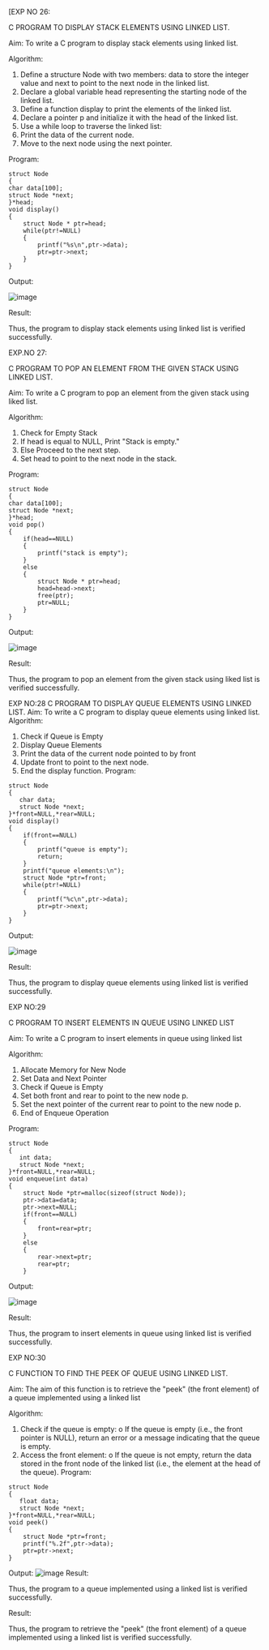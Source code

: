 [EXP NO 26:

 C PROGRAM TO DISPLAY STACK ELEMENTS USING LINKED LIST. 
 
Aim: To write a C program to display stack elements using linked list.

Algorithm:
1.	Define a structure Node with two members: data to store the integer value and next to point to the next node in the linked list.
2.	Declare a global variable head representing the starting node of the linked list.
3.	Define a function display to print the elements of the linked list.
4.	Declare a pointer p and initialize it with the head of the linked list.
5.	Use a while loop to traverse the linked list:
6.	Print the data of the current node.
7.	Move to the next node using the next pointer.
   
Program:
```
struct Node   
{  
char data[100];  
struct Node *next;  
}*head;  
void display()  
{  
    struct Node * ptr=head;
    while(ptr!=NULL)
    {
        printf("%s\n",ptr->data);
        ptr=ptr->next;
    }
}
```
Output:


![image](https://github.com/user-attachments/assets/241b7fae-cfa5-4130-8262-ae60123d8fb0)

 
Result: 

Thus, the program to display stack elements using linked list is verified successfully.

EXP.NO 27: 

C PROGRAM TO POP AN ELEMENT FROM THE GIVEN STACK USING LINKED LIST. 

Aim: To write a C program to pop an element from the given stack using liked list.

Algorithm:
1.	Check for Empty Stack
2.	If head is equal to NULL, Print "Stack is empty."
3.	Else Proceed to the next step.
4.	Set head to point to the next node in the stack.
   
Program:
```
struct Node   
{  
char data[100];  
struct Node *next;  
}*head;  
void pop()  
{ 
    if(head==NULL)
    {
        printf("stack is empty");
    }
    else
    {
        struct Node * ptr=head;
        head=head->next;
        free(ptr);
        ptr=NULL;
    }
}
```
Output:



![image](https://github.com/user-attachments/assets/bd134873-0576-4a6e-bf80-cb132acbc28c)

 
Result:

 Thus, the program to pop an element from the given stack using liked list is verified successfully.



EXP NO:28 
C PROGRAM TO DISPLAY QUEUE ELEMENTS USING LINKED LIST. 
Aim: To write a C program to display queue elements using linked list.
 Algorithm:
1.	Check if Queue is Empty
2.	Display Queue Elements
3.	Print the data of the current node pointed to by front
4.	Update front to point to the next node.
5.	End the display function.
Program:
```
struct Node
{
   char data;
   struct Node *next;
}*front=NULL,*rear=NULL;
void display()
{
    if(front==NULL)
    {
        printf("queue is empty");
        return;
    }
    printf("queue elements:\n");
    struct Node *ptr=front;
    while(ptr!=NULL)
    {
        printf("%c\n",ptr->data);
        ptr=ptr->next;
    }
}
```
Output:


 ![image](https://github.com/user-attachments/assets/4d1f0cc1-af50-450c-bdd3-42b3040ec36d)

Result: 

Thus, the program to display queue elements using linked list is verified successfully.

EXP NO:29

 C PROGRAM TO INSERT ELEMENTS IN QUEUE USING LINKED LIST
 
Aim: To write a C program to insert elements in queue using linked list

Algorithm:
1.	Allocate Memory for New Node
2.	Set Data and Next Pointer
3.	Check if Queue is Empty
4.	Set both front and rear to point to the new node p.
5.	Set the next pointer of the current rear to point to the new node p.
6.	End of Enqueue Operation
   
Program:
```
struct Node
{
   int data;
   struct Node *next;
}*front=NULL,*rear=NULL;
void enqueue(int data)
{
    struct Node *ptr=malloc(sizeof(struct Node));
    ptr->data=data;
    ptr->next=NULL;
    if(front==NULL)
    {
        front=rear=ptr;
    }
    else
    {
        rear->next=ptr;
        rear=ptr;
    }
```
Output:


![image](https://github.com/user-attachments/assets/36455dbc-fa88-4e27-9369-e18f52d8aca0)

 
Result:

 Thus, the program to insert elements in queue using linked list is verified successfully.
 
EXP NO:30 

C FUNCTION TO FIND THE PEEK OF QUEUE USING LINKED LIST.

Aim:
The aim of this function is to retrieve the "peek" (the front element) of a queue implemented using a linked list

Algorithm:
1.	Check if the queue is empty: o If the queue is empty (i.e., the front pointer is NULL), return an error or a message indicating that the queue is empty.
2.	Access the front element: o If the queue is not empty, return the data stored in the front node of the linked list (i.e., the element at the head of the queue).
Program:
```
struct Node
{
   float data;
   struct Node *next;
}*front=NULL,*rear=NULL;
void peek()
{
    struct Node *ptr=front;
    printf("%.2f",ptr->data);
    ptr=ptr->next;
}
```
Output:
![image](https://github.com/user-attachments/assets/4af8b7cc-75c5-490c-a4a1-db991a54a6ea)
Result:

 Thus, the program to  a queue implemented using a linked list is verified successfully.


 
Result:

Thus, the program to retrieve the "peek" (the front element) of a queue implemented using a linked list is verified successfully.
